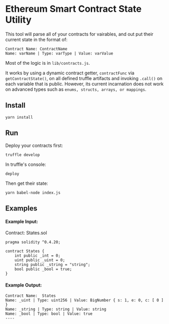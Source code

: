 # Ethereum Smart Contract State Utility

This tool will parse all of your contracts for vairables, and out put their current state in the format of:

```
Contract Name: ContractName
Name: varName | Type: varType | Value: varValue
```

Most of the logic is in `lib/contracts.js`.

It works by using a dynamic contract getter, `contractFunc` via `getContractState()`, on all defined truffle artifacts and invoking `.call()` on each variable that is public. However, its current incarnation does not work on advanced types such as `enums, structs, arrays, or mappings`.

## Install

`yarn install`

## Run

Deploy your contracts first:

`truffle develop`

In truffle's console:

`deploy`

Then get their state:

`yarn babel-node index.js`

## Examples

#### Example Input:

Contract: States.sol

```solidity
pragma solidity ^0.4.20;

contract States {
    int public _int = 0;
    uint public _uint = 0;
    string public _string = "string";
    bool public _bool = true;
}
```

#### Example Output:

```
Contract Name:  States
Name: _uint | Type: uint256 | Value: BigNumber { s: 1, e: 0, c: [ 0 ] }
Name: _string | Type: string | Value: string
Name: _bool | Type: bool | Value: true
----
```

